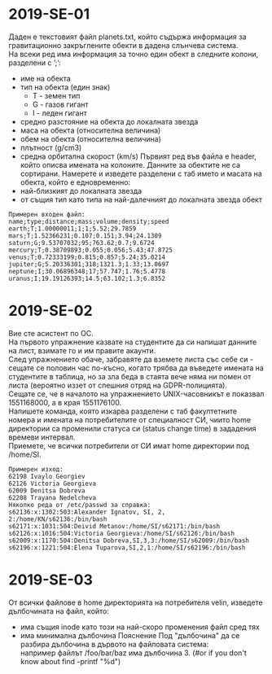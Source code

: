# 2019-SE-01
Даден е текстовият файл planets.txt, който съдържа информация за гравитационно
закръглените обекти в дадена слънчева система. <br />
 На всеки ред има информация за точно един обект в следните колони, разделени с ’;’:
- име на обекта
- тип на обекта (един знак)
    - Т - земен тип
    - G - газов гигант
    - I - леден гигант
- средно разстояние на обекта до локалната звезда
- маса на обекта (относителна величина)
- обем на обекта (относителна величина)
- плътност (g/cm3)
- средна орбитална скорост (km/s)
Първият ред във файла e header, който описва имената на колоните.
Данните за обектите не са сортирани.
Намерете и изведете разделени с таб името и масата на обекта, който е едновременно:
- най-близкият до локалната звезда
- от същия тип като типа на най-далечният до локалната звезда обект
```
Примерен входен файл:
name;type;distance;mass;volume;density;speed
earth;T;1.00000011;1;1;5.52;29.7859
mars;T;1.52366231;0.107;0.151;3.94;24.1309
saturn;G;9.53707032;95;763.62;0.7;9.6724
mercury;T;0.38709893;0.055;0.056;5.43;47.8725
venus;T;0.72333199;0.815;0.857;5.24;35.0214
jupiter;G;5.20336301;318;1321.3;1.33;13.0697
neptune;I;30.06896348;17;57.747;1.76;5.4778
uranus;I;19.19126393;14.5;63.102;1.3;6.8352
```

# 2019-SE-02

Вие сте асистент по ОС. <br />
На първото упражнение казвате на студентите да си напишат данните на лист, взимате го и им правите акаунти. <br />
След упражнението обаче, забравяте да вземете листа със себе си - сещате се половин час по-късно, когато трябва да въведете имената на студентите в таблица, но за зла беда в стаята вече няма ни помен от листа (вероятно иззет от спешния отряд на GDPR-полицията). <br />
Сещате се, че в началото на упражнението UNIX-часовникът е показвал 1551168000, а в края
1551176100. <br />
Напишете команда, която изкарва разделени с таб факултетните номера и имената на потребителите от специалност СИ, чиито home директории са променили статуса си (status change time) в
зададения времеви интервал. <br />
Приемете, че всички потребители от СИ имат home директории под /home/SI. <br />
```
Примерен изход:
62198 Ivaylo Georgiev
62126 Victoria Georgieva
62009 Denitsa Dobreva
62208 Trayana Nedelcheva
Няколко реда от /etc/passwd за справка:
s62136:x:1302:503:Alexander Ignatov, SI, 2, 2:/home/KN/s62136:/bin/bash
s62171:x:1031:504:Deivid Metanov:/home/SI/s62171:/bin/bash
s62126:x:1016:504:Victoria Georgieva:/home/SI/s62126:/bin/bash
s62009:x:1170:504:Denitsa Dobreva,SI,3,3:/home/SI/s62009:/bin/bash
s62196:x:1221:504:Elena Tuparova,SI,2,1:/home/SI/s62196:/bin/bash
```

# 2019-SE-03
От всички файлове в home директорията на потребителя velin, изведете дълбочината
на файл, който:
- има същия inode като този на най-скоро променения файл сред тях
- има минимална дълбочина
Пояснение Под "дълбочина" да се разбира дълбочина в дървото на файловата система: <br />
например файлът /foo/bar/baz има дълбочина 3.
(#or if you don't know about find -printf "%d")